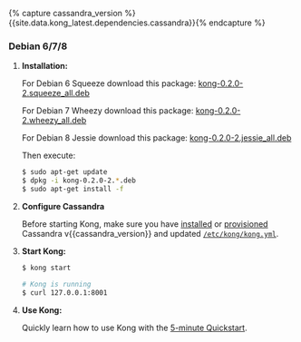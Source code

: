 {% capture cassandra_version %}{{site.data.kong_latest.dependencies.cassandra}}{% endcapture %}

### Debian 6/7/8

1. **Installation:**

    For Debian 6 Squeeze download this package: [kong-0.2.0-2.squeeze_all.deb](https://github.com/Mashape/kong/releases/download/0.2.0-2/kong-0.2.0-2.squeeze_all.deb)

    For Debian 7 Wheezy download this package: [kong-0.2.0-2.wheezy_all.deb](https://github.com/Mashape/kong/releases/download/0.2.0-2/kong-0.2.0-2.wheezy_all.deb)

    For Debian 8 Jessie download this package: [kong-0.2.0-2.jessie_all.deb](https://github.com/Mashape/kong/releases/download/0.2.0-2/kong-0.2.0-2.jessie_all.deb)

    Then execute:

    ```bash
    $ sudo apt-get update
    $ dpkg -i kong-0.2.0-2.*.deb
    $ sudo apt-get install -f
    ```

2. **Configure Cassandra**

    Before starting Kong, make sure you have [installed](http://www.apache.org/dyn/closer.cgi?path=/cassandra/{{cassandra_version}}/apache-cassandra-{{cassandra_version}}-bin.tar.gz) or [provisioned](http://kongdb.org) Cassandra v{{cassandra_version}} and updated [`/etc/kong/kong.yml`](/docs/{{site.data.kong_latest.version}}/configuration/#databases_available.*).

3. **Start Kong:**

    ```bash
    $ kong start

    # Kong is running
    $ curl 127.0.0.1:8001
    ```

4. **Use Kong:**

    Quickly learn how to use Kong with the [5-minute Quickstart](/docs/{{site.data.kong_latest.version}}/getting-started/quickstart).
